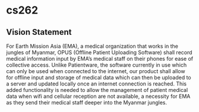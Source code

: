# cs262
## Vision Statement

For Earth Mission Asia (EMA), a medical organization that works in the jungles of Myanmar, 
OPUS (Offline Patient Uploading Software) shall record medical information input by EMA’s
medical staff on their phones for ease of collective access. Unlike Patientware, the software 
currently in use which can only be used when connected to the internet, our product shall allow 
for offline input and storage of medical data which can then be uploaded to a server and 
updated locally once an internet connection is reached.  This added functionality is needed to 
allow the management of patient medical data when wifi and cellular reception are not available, 
a necessity for EMA as they send their medical staff deeper into the Myanmar jungles.
